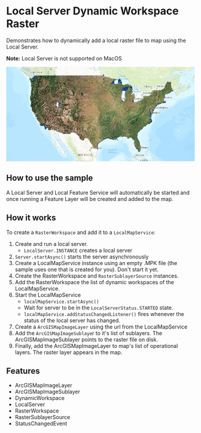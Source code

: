 <h1>Local Server Dynamic Workspace Raster</h1>

<p>Demonstrates how to dynamically add a local raster file to map using the Local Server. </p>

<p><b>Note:</b> Local Server is not supported on MacOS</p>

<img src="LocalServerDynamicWorkspaceRaster.png"/>

<h2>How to use the sample</h2>

<p>A Local Server and Local Feature Service will automatically be started and once running a Feature Layer will be created and added to the map. </p>

<h2>How it works</h2>

<p>To create a <code>RasterWorkspace</code> and add it to a <code>LocalMapService</code>:</p>

<ol>
<li>Create and run a local server.
<ul><li><code>LocalServer.INSTANCE</code> creates a local server</li></ul>
<li><code>Server.startAsync()</code> starts the server asynchronously</li></ul>
<li>Create a LocalMapService instance using an empty .MPK file (the sample uses one that is created for you). Don't start it yet.</li>
<li>Create the RasterWorkspace and <code>RasterSublayerSource</code> instances.</li>
<li>Add the RasterWorkspace the list of dynamic workspaces of the LocalMapService.</li>
<li>Start the LocalMapService
<ul><li><code>localMapService.startAsync()</code></li></ul>
<ul><li>Wait for server to be in the  <code>LocalServerStatus.STARTED</code> state.</li></ul>
<ul><li><code>localMapService.addStatusChangedListener()</code> fires whenever the status of the local server has changed.</li></ul></li>
<li>Create a <code>ArcGISMapImageLayer</code> using the url from the LocalMapService</li>
<li>Add the <code>ArcGISMapImageSublaye</code>r to it's list of sublayers. The ArcGISMapImageSublayer points to the raster file on disk.
<li>Finally, add the ArcGISMapImageLayer to map's list of operational layers. The raster layer appears in the map.</li>
</ol>

<h2>Features</h2>
<ul>
<li>ArcGISMapImageLayer</li>
<li>ArcGISMapImageSublayer</li>
<li>DynamicWorkspace</li>
<li>LocalServer</li>
<li>RasterWorkspace</li>
<li>RasterSublayerSource</li>
<li>StatusChangedEvent</li>
</ul>
